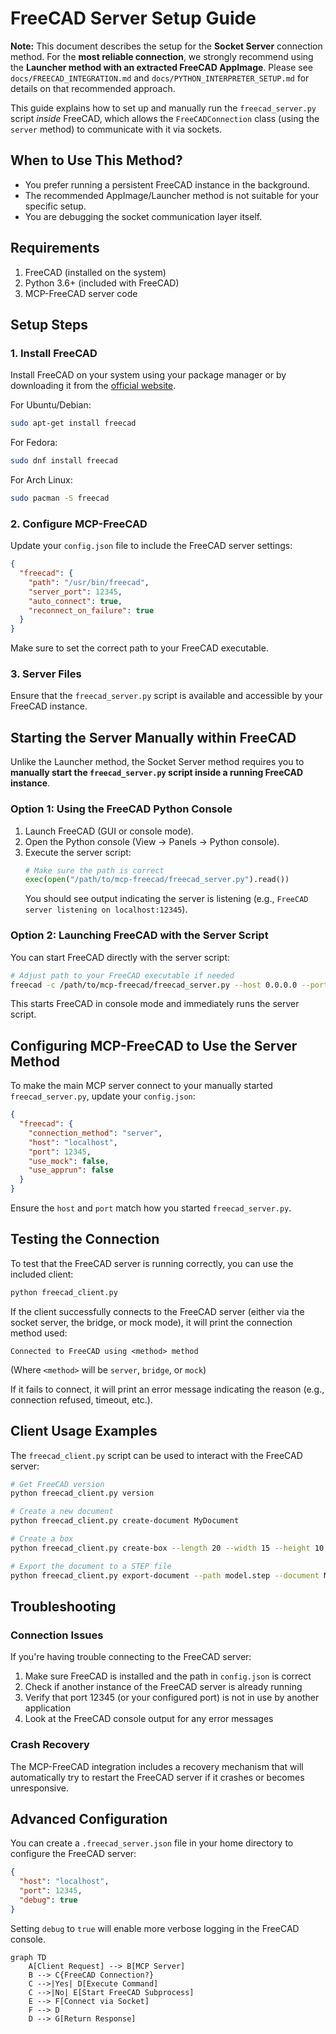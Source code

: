# FreeCAD Server Setup Guide

**Note:** This document describes the setup for the **Socket Server** connection method. For the **most reliable connection**, we strongly recommend using the **Launcher method with an extracted FreeCAD AppImage**. Please see `docs/FREECAD_INTEGRATION.md` and `docs/PYTHON_INTERPRETER_SETUP.md` for details on that recommended approach.

This guide explains how to set up and manually run the `freecad_server.py` script *inside* FreeCAD, which allows the `FreeCADConnection` class (using the `server` method) to communicate with it via sockets.

## When to Use This Method?

- You prefer running a persistent FreeCAD instance in the background.
- The recommended AppImage/Launcher method is not suitable for your specific setup.
- You are debugging the socket communication layer itself.

## Requirements

1. FreeCAD (installed on the system)
2. Python 3.6+ (included with FreeCAD)
3. MCP-FreeCAD server code

## Setup Steps

### 1. Install FreeCAD

Install FreeCAD on your system using your package manager or by downloading it from the [official website](https://www.freecad.org/downloads.php).

For Ubuntu/Debian:
```bash
sudo apt-get install freecad
```

For Fedora:
```bash
sudo dnf install freecad
```

For Arch Linux:
```bash
sudo pacman -S freecad
```

### 2. Configure MCP-FreeCAD

Update your `config.json` file to include the FreeCAD server settings:

```json
{
  "freecad": {
    "path": "/usr/bin/freecad",
    "server_port": 12345,
    "auto_connect": true,
    "reconnect_on_failure": true
  }
}
```

Make sure to set the correct path to your FreeCAD executable.

### 3. Server Files

Ensure that the `freecad_server.py` script is available and accessible by your FreeCAD instance.

## Starting the Server Manually within FreeCAD

Unlike the Launcher method, the Socket Server method requires you to **manually start the `freecad_server.py` script inside a running FreeCAD instance**.

### Option 1: Using the FreeCAD Python Console

1.  Launch FreeCAD (GUI or console mode).
2.  Open the Python console (View -> Panels -> Python console).
3.  Execute the server script:
    ```python
    # Make sure the path is correct
    exec(open("/path/to/mcp-freecad/freecad_server.py").read())
    ```
    You should see output indicating the server is listening (e.g., `FreeCAD server listening on localhost:12345`).

### Option 2: Launching FreeCAD with the Server Script

You can start FreeCAD directly with the server script:

```bash
# Adjust path to your FreeCAD executable if needed
freecad -c /path/to/mcp-freecad/freecad_server.py --host 0.0.0.0 --port 12345
```

This starts FreeCAD in console mode and immediately runs the server script.

## Configuring MCP-FreeCAD to Use the Server Method

To make the main MCP server connect to your manually started `freecad_server.py`, update your `config.json`:

```json
{
  "freecad": {
    "connection_method": "server",
    "host": "localhost",
    "port": 12345,
    "use_mock": false,
    "use_apprun": false
  }
}
```

Ensure the `host` and `port` match how you started `freecad_server.py`.

## Testing the Connection

To test that the FreeCAD server is running correctly, you can use the included client:

```bash
python freecad_client.py
```

If the client successfully connects to the FreeCAD server (either via the socket server, the bridge, or mock mode), it will print the connection method used:

```
Connected to FreeCAD using <method> method
```
(Where `<method>` will be `server`, `bridge`, or `mock`)

If it fails to connect, it will print an error message indicating the reason (e.g., connection refused, timeout, etc.).

## Client Usage Examples

The `freecad_client.py` script can be used to interact with the FreeCAD server:

```bash
# Get FreeCAD version
python freecad_client.py version

# Create a new document
python freecad_client.py create-document MyDocument

# Create a box
python freecad_client.py create-box --length 20 --width 15 --height 10 --document MyDocument

# Export the document to a STEP file
python freecad_client.py export-document --path model.step --document MyDocument
```

## Troubleshooting

### Connection Issues

If you're having trouble connecting to the FreeCAD server:

1. Make sure FreeCAD is installed and the path in `config.json` is correct
2. Check if another instance of the FreeCAD server is already running
3. Verify that port 12345 (or your configured port) is not in use by another application
4. Look at the FreeCAD console output for any error messages

### Crash Recovery

The MCP-FreeCAD integration includes a recovery mechanism that will automatically try to restart the FreeCAD server if it crashes or becomes unresponsive.

## Advanced Configuration

You can create a `.freecad_server.json` file in your home directory to configure the FreeCAD server:

```json
{
  "host": "localhost",
  "port": 12345,
  "debug": true
}
```

Setting `debug` to `true` will enable more verbose logging in the FreeCAD console. 

```mermaid
graph TD
    A[Client Request] --> B[MCP Server]
    B --> C{FreeCAD Connection?}
    C -->|Yes| D[Execute Command]
    C -->|No| E[Start FreeCAD Subprocess]
    E --> F[Connect via Socket]
    F --> D
    D --> G[Return Response]
``` 
